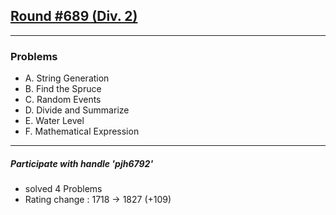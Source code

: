 ## [Round #689 (Div. 2)](https://codeforces.com/contest/1461)

--------------------

### Problems
- A. String Generation
- B. Find the Spruce
- C. Random Events
- D. Divide and Summarize
- E. Water Level
- F. Mathematical Expression


--------------------
##### Participate with handle 'pjh6792'

- solved 4 Problems
- Rating change : 1718 → 1827 (+109)
